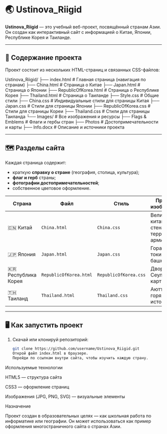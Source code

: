 # 🌏 Ustinova_Riigid

**Ustinova_Riigid** — это учебный веб-проект, посвящённый странам Азии.  
Он создан как интерактивный сайт с информацией о Китае, Японии, Республике Корея и Таиланде.  

---

## 📘 Содержание проекта

Проект состоит из нескольких HTML-страниц и связанных CSS-файлов:

Ustinova_Riigid/
├── index.html # Главная страница (навигация по странам)
├── China.html # Страница о Китае
├── Japan.html # Страница о Японии
├── RepublicOfKorea.html # Страница о Республике Корея
├── Thailand.html # Страница о Таиланде
├── Style.css # Общие стили
├── China.css # Индивидуальные стили для страницы Китая
├── Japan.css # Стили для страницы Японии
├── RepublicOfKorea.css # Стили для страницы Кореи
├── Thailand.css # Стили для страницы Таиланда
└── Images/ # Все изображения и ресурсы
├── Flags & Emblems # Флаги и гербы стран
├── Photos # Достопримечательности и карты
├── Info.docx # Описание и источники проекта

---

## 🗺️ Разделы сайта

Каждая страница содержит:
- краткую **справку о стране** (география, столица, культура);
- **флаг и герб** страны;
- **фотографии достопримечательностей**;
- собственное цветовое оформление.

| Страна | Файл | Стиль | Примеры изображений |
|--------|------|--------|--------------------|
| 🇨🇳 Китай | `China.html` | `China.css` | Великая китайская стена, терракотовая армия |
| 🇯🇵 Япония | `Japan.html` | `Japan.css` | Гора Фудзи, токийская башня, музеи |
| 🇰🇷 Республика Корея | `RepublicOfKorea.html` | `RepublicOfKorea.css` | Дворцы Сеула, горы, карты |
| 🇹🇭 Таиланд | `Thailand.html` | `Thailand.css` | Аюттхая, горячие источники |

---

## 🖥️ Как запустить проект

1. Скачай или клонируй репозиторий:
   ```bash
   git clone https://github.com/username/Ustinova_Riigid.git
   Открой файл index.html в браузере.
   Перейди по ссылкам внутри сайта, чтобы изучить каждую страну.

Используемые технологии

HTML5 — структура сайта

CSS3 — оформление страниц

Изображения (JPG, PNG, SVG) — визуальные элементы

Назначение

Проект создан в образовательных целях — как школьная работа по информатике или географии.
Он может использоваться как пример оформления многостраничного сайта о странах Азии.

